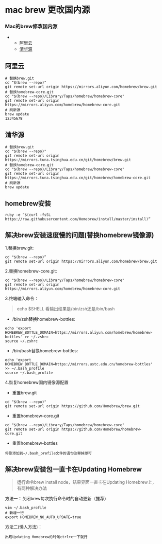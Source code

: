 # mac brew 更改国内源

### Mac的brew修改国内源

- - [阿里云](https://mirrors.aliyun.com/homebrew/brew.git)
  - [清华源](https://mirrors.tuna.tsinghua.edu.cn/git/homebrew/brew.git)



## 阿里云

```
# 替换brew.git
cd "$(brew --repo)"
git remote set-url origin https://mirrors.aliyun.com/homebrew/brew.git
# 替换homebrew-core.git
cd "$(brew --repo)/Library/Taps/homebrew/homebrew-core"
git remote set-url origin https://mirrors.aliyun.com/homebrew/homebrew-core.git
# 刷新源
brew update
12345678
```

## 清华源

```
# 替换brew.git
cd "$(brew --repo)"
git remote set-url origin https://mirrors.tuna.tsinghua.edu.cn/git/homebrew/brew.git
# 替换homebrew-core.git
cd "$(brew --repo)/Library/Taps/homebrew/homebrew-core"
git remote set-url origin https://mirrors.tuna.tsinghua.edu.cn/git/homebrew/homebrew-core.git
# 刷新源
brew update
```

## homebrew安装

```
ruby -e “$(curl -fsSL https://raw.githubusercontent.com/Homebrew/install/master/install)”
```

## 解决brew安装速度慢的问题(替换homebrew镜像源)

1.替换brew.git:

```
cd "$(brew --repo)”
git remote set-url origin https://mirrors.aliyun.com/homebrew/brew.git
```

2.替换homebrew-core.git:

```
cd "$(brew --repo)/Library/Taps/homebrew/homebrew-core"
git remote set-url origin https://mirrors.aliyun.com/homebrew/homebrew-core.git
```

3.终端输入命令：

> echo $SHELL 看输出结果是/bin/zsh还是/bin/bash

- /bin/zsh替换homebrew-bottles:

```
echo 'export HOMEBREW_BOTTLE_DOMAIN=https://mirrors.aliyun.com/homebrew/homebrew-bottles' >> ~/.zshrc
source ~/.zshrc
```

- /bin/bash替换homebrew-bottles:

```
echo 'export HOMEBREW_BOTTLE_DOMAIN=https://mirrors.ustc.edu.cn/homebrew-bottles' >> ~/.bash_profile
source ~/.bash_profile
```

4.恢复homebrew国内镜像源配置

- 重置brew.git

```
cd "$(brew --repo)"
git remote set-url origin https://github.com/Homebrew/brew.git
```

- 重置homebrew-core.git

```
cd "$(brew --repo)/Library/Taps/homebrew/homebrew-core"
git remote set-url origin https://github.com/Homebrew/homebrew-core.git
```

- 重置homebrew-bottles

```
将刚添加到~/.bash_profile文件的语句注释掉即可
```

## 解决brew安装包一直卡在Updating Homebrew

> 运行命令brew install node，结果界面一直卡在Updating Homebrew上，有两种解决办法

方法一：关闭brew每次执行命令时的自动更新（推荐）

```
vim ~/.bash_profile
# 新增一行
export HOMEBREW_NO_AUTO_UPDATE=true
```

方法二(懒人方法)：

```
出现Updating Homebrew的时候ctrl+c一下就行
```